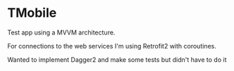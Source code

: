 # TMobile

Test app using a MVVM architecture.

For connections to the web services I'm using Retrofit2 with coroutines.

Wanted to implement Dagger2 and make some tests but didn't have to do it
